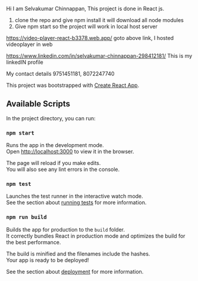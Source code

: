 Hi I am Selvakumar Chinnappan, This project is done in React js.

1. clone the repo and give npm install it will download all node modules
2. Give npm start so the project will work in local host server

https://video-player-react-b3378.web.app/ 
goto above link, I hosted videoplayer in web

https://www.linkedin.com/in/selvakumar-chinnappan-298412181/
This is my linkedIN profile

My contact details
9751451181,
8072247740

This project was bootstrapped with [Create React App](https://github.com/facebook/create-react-app).

## Available Scripts

In the project directory, you can run:

### `npm start`

Runs the app in the development mode.<br />
Open [http://localhost:3000](http://localhost:3000) to view it in the browser.

The page will reload if you make edits.<br />
You will also see any lint errors in the console.

### `npm test`

Launches the test runner in the interactive watch mode.<br />
See the section about [running tests](https://facebook.github.io/create-react-app/docs/running-tests) for more information.

### `npm run build`

Builds the app for production to the `build` folder.<br />
It correctly bundles React in production mode and optimizes the build for the best performance.

The build is minified and the filenames include the hashes.<br />
Your app is ready to be deployed!

See the section about [deployment](https://facebook.github.io/create-react-app/docs/deployment) for more information.

